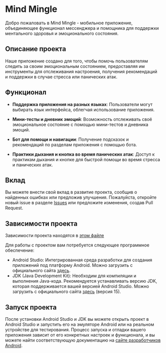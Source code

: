 # Mind Mingle

Добро пожаловать в Mind Mingle - мобильное приложение, объединяющее функционал мессенджера и помощника для поддержки ментального здоровья и эмоционального состояния.

## Описание проекта

Наше приложение создано для того, чтобы помочь пользователям следить за своим эмоциональным состоянием, предоставляя им инструменты для отслеживания настроения, получения рекомендаций и поддержки в случае стресса или панических атак.

## Функционал

- **Поддержка приложения на разных языках**: Пользователи могут выбирать язык интерфейса, облегчая использование приложения.
  
- **Мини-тесты и дневник эмоций**: Возможность отслеживать своё эмоциональное состояние с помощью мини-тестов и дневника эмоций.
  
- **Бот для помощи и навигации**: Получение подсказок и рекомендаций по разделам приложения с помощью бота.
  
- **Практики дыхания и кнопка во время панических атак**: Доступ к практикам дыхания и кнопке для быстрой помощи во время стресса и панических атак.


## Вклад

Вы можете внести свой вклад в развитие проекта, сообщив о найденных ошибках или предложив улучшения. Пожалуйста, откройте новый issue в разделе [Issues](https://github.com/your-username/your-repo/issues) или предложите изменения, создав Pull Request.


## Зависимости проекта

Зависимости проекта находятся в [этом файле](https://github.com/Nolamarel/MindMingle/blob/master/dependencies.txt)

Для работы с проектом вам потребуется следующее программное обеспечение:

- Android Studio: Интегрированная среда разработки для создания приложений под платформу Android. Можно загрузить с официального сайта [здесь](https://developer.android.com/studio).
- JDK (Java Development Kit): Необходим для компиляции и выполнения Java-кода. Рекомендуется устанавливать версию JDK, которая поддерживается вашей версией Android Studio. Можно загрузить с официального сайта [здесь](https://www.oracle.com/java/technologies/javase-jdk15-downloads.html) (версия 15).

## Запуск проекта

После установки Android Studio и JDK вы можете открыть проект в Android Studio и запустить его на эмуляторе Android или на реальном устройстве для тестирования. Процесс запуска и отладки вашего приложения зависит от его конкретных настроек и функционала, и вы можете найти соответствующую документацию на [сайте разработчиков Android](https://developer.android.com).
